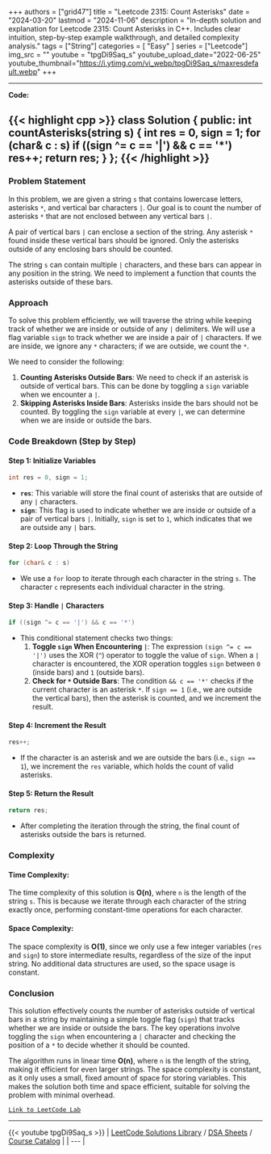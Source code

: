 
+++
authors = ["grid47"]
title = "Leetcode 2315: Count Asterisks"
date = "2024-03-20"
lastmod = "2024-11-06"
description = "In-depth solution and explanation for Leetcode 2315: Count Asterisks in C++. Includes clear intuition, step-by-step example walkthrough, and detailed complexity analysis."
tags = ["String"]
categories = [
    "Easy"
]
series = ["Leetcode"]
img_src = ""
youtube = "tpgDi9Saq_s"
youtube_upload_date="2022-06-25"
youtube_thumbnail="https://i.ytimg.com/vi_webp/tpgDi9Saq_s/maxresdefault.webp"
+++



---
**Code:**

{{< highlight cpp >}}
class Solution {
public:
int countAsterisks(string s) {
        int res = 0, sign = 1;
        for (char& c : s)
            if ((sign ^= c == '|') && c == '*')
                res++;
        return res;
    }
};
{{< /highlight >}}
---

### Problem Statement

In this problem, we are given a string `s` that contains lowercase letters, asterisks `*`, and vertical bar characters `|`. Our goal is to count the number of asterisks `*` that are not enclosed between any vertical bars `|`.

A pair of vertical bars `|` can enclose a section of the string. Any asterisk `*` found inside these vertical bars should be ignored. Only the asterisks outside of any enclosing bars should be counted.

The string `s` can contain multiple `|` characters, and these bars can appear in any position in the string. We need to implement a function that counts the asterisks outside of these bars.

### Approach

To solve this problem efficiently, we will traverse the string while keeping track of whether we are inside or outside of any `|` delimiters. We will use a flag variable `sign` to track whether we are inside a pair of `|` characters. If we are inside, we ignore any `*` characters; if we are outside, we count the `*`.

We need to consider the following:
1. **Counting Asterisks Outside Bars**: We need to check if an asterisk is outside of vertical bars. This can be done by toggling a `sign` variable when we encounter a `|`.
2. **Skipping Asterisks Inside Bars**: Asterisks inside the bars should not be counted. By toggling the `sign` variable at every `|`, we can determine when we are inside or outside the bars.

### Code Breakdown (Step by Step)

#### Step 1: Initialize Variables
```cpp
int res = 0, sign = 1;
```
- **`res`**: This variable will store the final count of asterisks that are outside of any `|` characters.
- **`sign`**: This flag is used to indicate whether we are inside or outside of a pair of vertical bars `|`. Initially, `sign` is set to `1`, which indicates that we are outside any `|` bars.

#### Step 2: Loop Through the String
```cpp
for (char& c : s)
```
- We use a `for` loop to iterate through each character in the string `s`. The character `c` represents each individual character in the string.

#### Step 3: Handle `|` Characters
```cpp
if ((sign ^= c == '|') && c == '*')
```
- This conditional statement checks two things:
  1. **Toggle `sign` When Encountering `|`**: The expression `(sign ^= c == '|')` uses the XOR (`^`) operator to toggle the value of `sign`. When a `|` character is encountered, the XOR operation toggles `sign` between `0` (inside bars) and `1` (outside bars).
  2. **Check for `*` Outside Bars**: The condition `&& c == '*'` checks if the current character is an asterisk `*`. If `sign == 1` (i.e., we are outside the vertical bars), then the asterisk is counted, and we increment the result.

#### Step 4: Increment the Result
```cpp
res++;
```
- If the character is an asterisk and we are outside the bars (i.e., `sign == 1`), we increment the `res` variable, which holds the count of valid asterisks.

#### Step 5: Return the Result
```cpp
return res;
```
- After completing the iteration through the string, the final count of asterisks outside the bars is returned.

### Complexity

#### Time Complexity:
The time complexity of this solution is **O(n)**, where `n` is the length of the string `s`. This is because we iterate through each character of the string exactly once, performing constant-time operations for each character.

#### Space Complexity:
The space complexity is **O(1)**, since we only use a few integer variables (`res` and `sign`) to store intermediate results, regardless of the size of the input string. No additional data structures are used, so the space usage is constant.

### Conclusion

This solution effectively counts the number of asterisks outside of vertical bars in a string by maintaining a simple toggle flag (`sign`) that tracks whether we are inside or outside the bars. The key operations involve toggling the `sign` when encountering a `|` character and checking the position of a `*` to decide whether it should be counted. 

The algorithm runs in linear time **O(n)**, where `n` is the length of the string, making it efficient for even larger strings. The space complexity is constant, as it only uses a small, fixed amount of space for storing variables. This makes the solution both time and space efficient, suitable for solving the problem with minimal overhead.


[`Link to LeetCode Lab`](https://leetcode.com/problems/count-asterisks/description/)

---
{{< youtube tpgDi9Saq_s >}}
| [LeetCode Solutions Library](https://grid47.xyz/leetcode/) / [DSA Sheets](https://grid47.xyz/sheets/) / [Course Catalog](https://grid47.xyz/courses/) |
| --- |
